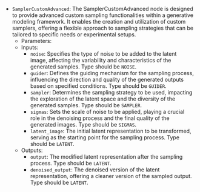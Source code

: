 - `SamplerCustomAdvanced`: The SamplerCustomAdvanced node is designed to provide advanced custom sampling functionalities within a generative modeling framework. It enables the creation and utilization of custom samplers, offering a flexible approach to sampling strategies that can be tailored to specific needs or experimental setups.
    - Parameters:
    - Inputs:
        - `noise`: Specifies the type of noise to be added to the latent image, affecting the variability and characteristics of the generated samples. Type should be `NOISE`.
        - `guider`: Defines the guiding mechanism for the sampling process, influencing the direction and quality of the generated outputs based on specified conditions. Type should be `GUIDER`.
        - `sampler`: Determines the sampling strategy to be used, impacting the exploration of the latent space and the diversity of the generated samples. Type should be `SAMPLER`.
        - `sigmas`: Sets the scale of noise to be applied, playing a crucial role in the denoising process and the final quality of the generated images. Type should be `SIGMAS`.
        - `latent_image`: The initial latent representation to be transformed, serving as the starting point for the sampling process. Type should be `LATENT`.
    - Outputs:
        - `output`: The modified latent representation after the sampling process. Type should be `LATENT`.
        - `denoised_output`: The denoised version of the latent representation, offering a cleaner version of the sampled output. Type should be `LATENT`.
